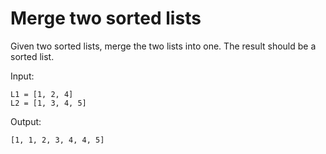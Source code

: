 # Merge two sorted lists

Given two sorted lists, merge the two lists into one. The result should be a sorted list.

Input:

```
L1 = [1, 2, 4]
L2 = [1, 3, 4, 5]
```

Output:

`[1, 1, 2, 3, 4, 4, 5]`

